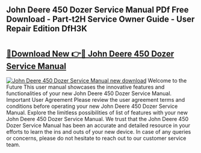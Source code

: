 ## John Deere 450 Dozer Service Manual PDf Free Download - Part-t2H Service Owner Guide - User Repair Edition DfH3K

# <h2><a href="http://bc37576.oget.top/?id=John+Deere+450+Dozer+Service+Manual">🔗Download New 👉🔴 John Deere 450 Dozer Service Manual</a></h2>

[![John Deere 450 Dozer Service Manual new download](https://i.imgur.com/5g1atiW.png)](http://bc37576.oget.top/?id=John+Deere+450+Dozer+Service+Manual)
Welcome to the Future This user manual showcases the innovative features and functionalities of your new John Deere 450 Dozer Service Manual. Important User Agreement Please review the user agreement terms and conditions before operating your new John Deere 450 Dozer Service Manual. Explore the limitless possibilities of list of features with your new John Deere 450 Dozer Service Manual. We trust that the John Deere 450 Dozer Service Manual has been an accurate and detailed resource in your efforts to learn the ins and outs of your new device. In case of any queries or concerns, please do not hesitate to reach out to our customer service team.
